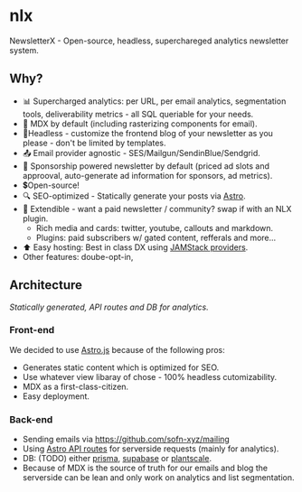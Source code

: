 # nlx
NewsletterX - Open-source, headless, superchareged analytics newsletter system.

## Why?

- 📊 Supercharged analytics: per URL, per email analytics, segmentation tools, deliverability metrics - all SQL queriable for your needs.
- 📝 MDX by default (including rasterizing components for email).
- 🦿Headless - customize the frontend blog of your newsletter as you please - don't be limited by templates.
- 📤 Email provider agnostic - SES/Mailgun/SendinBlue/Sendgrid.
- 👀 Sponsorship powered newsletter by default (priced ad slots and approoval, auto-generate ad information for sponsors, ad metrics).
- 💲Open-source!
- 🔍 SEO-optimized - Statically generate your posts via [Astro](https://astro.build/).
- 🧩 Extendible - want a paid newsletter / community? swap if with an NLX plugin.
  - Rich media and cards: twitter, youtube, callouts and markdown.
  - Plugins: paid subscribers w/ gated content, refferals and more...
- ⬆️ Easy hosting: Best in class DX using [JAMStack providers](https://docs.astro.build/en/guides/deploy/).
- Other features: doube-opt-in,  

## Architecture
*Statically generated, API routes and DB for analytics.*

### Front-end
We decided to use [Astro.js](astro.build) because of the following pros:
- Generates static content which is optimized for SEO.
- Use whatever view libaray of chose - 100% headless cutomizability.
- MDX as a first-class-citizen.
- Easy deployment.

### Back-end
- Sending emails via https://github.com/sofn-xyz/mailing
- Using [Astro API routes](https://docs.astro.build/en/guides/server-side-rendering/#api-routes) for serverside requests (mainly for analytics).
- DB: (TODO) either [prisma](https://www.prisma.io/), [supabase](https://supabase.com/) or [plantscale](https://planetscale.com/).
- Because of MDX is the source of truth for our emails and blog the serverside can be lean and only work on analytics and list segmentation.



